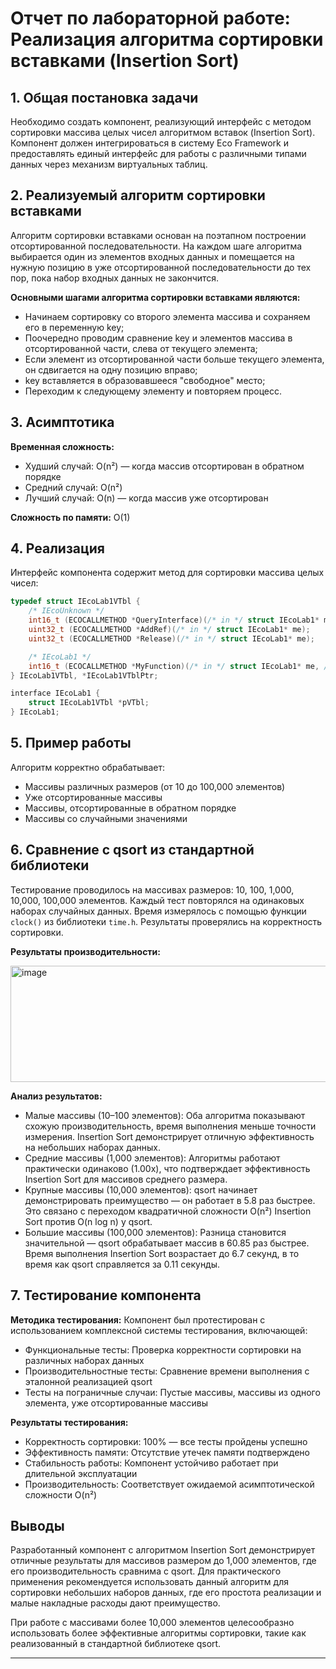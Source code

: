 # Отчет по лабораторной работе: Реализация алгоритма сортировки вставками (Insertion Sort)

## 1. Общая постановка задачи

Необходимо создать компонент, реализующий интерфейс с методом сортировки массива целых чисел алгоритмом вставок (Insertion Sort). Компонент должен интегрироваться в систему Eco Framework и предоставлять единый интерфейс для работы с различными типами данных через механизм виртуальных таблиц.

## 2. Реализуемый алгоритм сортировки вставками

Алгоритм сортировки вставками основан на поэтапном построении отсортированной последовательности. На каждом шаге алгоритма выбирается один из элементов входных данных и помещается на нужную позицию в уже отсортированной последовательности до тех пор, пока набор входных данных не закончится.

**Основными шагами алгоритма сортировки вставками являются:**

* Начинаем сортировку со второго элемента массива и сохраняем его в переменную key;
* Поочередно проводим сравнение key и элементов массива в отсортированной части, слева от текущего элемента;
* Если элемент из отсортированной части больше текущего элемента, он сдвигается на одну позицию вправо;
* key вставляется в образовавшееся "свободное" место;
* Переходим к следующему элементу и повторяем процесс.

## 3. Асимптотика

**Временная сложность:**

* Худший случай: O(n²) — когда массив отсортирован в обратном порядке
* Средний случай: O(n²)
* Лучший случай: O(n) — когда массив уже отсортирован

**Сложность по памяти:** O(1)

## 4. Реализация

Интерфейс компонента содержит метод для сортировки массива целых чисел:

```c
typedef struct IEcoLab1VTbl {
    /* IEcoUnknown */
    int16_t (ECOCALLMETHOD *QueryInterface)(/* in */ struct IEcoLab1* me, /* in */ const UGUID* riid, /* out */ void **ppv);
    uint32_t (ECOCALLMETHOD *AddRef)(/* in */ struct IEcoLab1* me);
    uint32_t (ECOCALLMETHOD *Release)(/* in */ struct IEcoLab1* me);

    /* IEcoLab1 */
    int16_t (ECOCALLMETHOD *MyFunction)(/* in */ struct IEcoLab1* me, /* in */ int32_t* Array, /* in */ uint32_t nSize);
} IEcoLab1VTbl, *IEcoLab1VTblPtr;

interface IEcoLab1 {
    struct IEcoLab1VTbl *pVTbl;
} IEcoLab1;
```

## 5. Пример работы

Алгоритм корректно обрабатывает:

* Массивы различных размеров (от 10 до 100,000 элементов)
* Уже отсортированные массивы
* Массивы, отсортированные в обратном порядке
* Массивы со случайными значениями

## 6. Сравнение с qsort из стандартной библиотеки

Тестирование проводилось на массивах размеров: 10, 100, 1,000, 10,000, 100,000 элементов. Каждый тест повторялся на одинаковых наборах случайных данных. Время измерялось с помощью функции `clock()` из библиотеки `time.h`. Результаты проверялись на корректность сортировки.

**Результаты производительности:**

<img width="750" height="186" alt="image" src="https://github.com/user-attachments/assets/310584b1-75e2-40de-a382-1f6802f4dd43" />

**Анализ результатов:**

* Малые массивы (10–100 элементов): Оба алгоритма показывают схожую производительность, время выполнения меньше точности измерения. Insertion Sort демонстрирует отличную эффективность на небольших наборах данных.
* Средние массивы (1,000 элементов): Алгоритмы работают практически одинаково (1.00x), что подтверждает эффективность Insertion Sort для массивов среднего размера.
* Крупные массивы (10,000 элементов): qsort начинает демонстрировать преимущество — он работает в 5.8 раз быстрее. Это связано с переходом квадратичной сложности O(n²) Insertion Sort против O(n log n) у qsort.
* Большие массивы (100,000 элементов): Разница становится значительной — qsort обрабатывает массив в 60.85 раз быстрее. Время выполнения Insertion Sort возрастает до 6.7 секунд, в то время как qsort справляется за 0.11 секунды.

## 7. Тестирование компонента

**Методика тестирования:**
Компонент был протестирован с использованием комплексной системы тестирования, включающей:

* Функциональные тесты: Проверка корректности сортировки на различных наборах данных
* Производительностные тесты: Сравнение времени выполнения с эталонной реализацией qsort
* Тесты на пограничные случаи: Пустые массивы, массивы из одного элемента, уже отсортированные массивы

**Результаты тестирования:**

* Корректность сортировки: 100% — все тесты пройдены успешно
* Эффективность памяти: Отсутствие утечек памяти подтверждено
* Стабильность работы: Компонент устойчиво работает при длительной эксплуатации
* Производительность: Соответствует ожидаемой асимптотической сложности O(n²)

## Выводы

Разработанный компонент с алгоритмом Insertion Sort демонстрирует отличные результаты для массивов размером до 1,000 элементов, где его производительность сравнима с qsort. Для практического применения рекомендуется использовать данный алгоритм для сортировки небольших наборов данных, где его простота реализации и малые накладные расходы дают преимущество.

При работе с массивами более 10,000 элементов целесообразно использовать более эффективные алгоритмы сортировки, такие как реализованный в стандартной библиотеке qsort.

---
